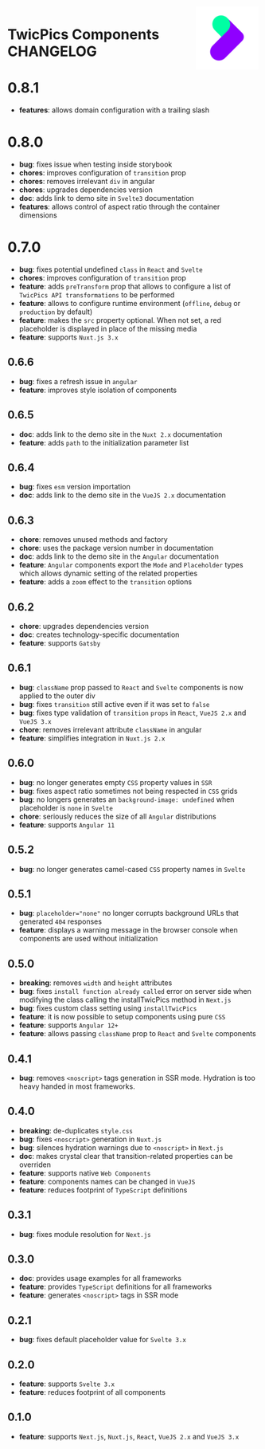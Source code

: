 <img align="right" width="25%" src="https://raw.githubusercontent.com/twicpics/components/main/logo.png">

# TwicPics Components CHANGELOG

# 0.8.1
- __features__: allows domain configuration with a trailing slash

# 0.8.0
- __bug__: fixes issue when testing inside storybook
- __chores__: improves configuration of `transition` prop
- __chores__: removes irrelevant `div` in angular
- __chores__: upgrades dependencies version
- __doc__: adds link to demo site in `Svelte3` documentation
- __features__: allows control of aspect ratio through the container dimensions

# 0.7.0
- __bug__: fixes potential undefined `class` in `React` and `Svelte` 
- __chores__: improves configuration of `transition` prop
- __feature__: adds `preTransform` prop that allows to configure a list of `TwicPics API transformations` to be performed
- __feature__: allows to configure runtime environment (`offline`, `debug` or `production` by default)
- __feature__: makes the `src` property optional. When not set, a red placeholder is displayed in place of the missing media
- __feature__: supports `Nuxt.js 3.x`

## 0.6.6
- __bug__: fixes a refresh issue in `angular`
- __feature__: improves style isolation of components

## 0.6.5
- __doc__: adds link to the demo site in the `Nuxt 2.x` documentation
- __feature__: adds `path` to the initialization parameter list

## 0.6.4
- __bug__: fixes `esm` version importation 
- __doc__: adds link to the demo site in the `VueJS 2.x` documentation

## 0.6.3
- __chore__: removes unused methods and factory
- __chore__: uses the package version number in documentation
- __doc__: adds link to the demo site in the `Angular` documentation
- __feature__: `Angular` components export the `Mode` and `Placeholder` types which allows dynamic setting of the related properties
- __feature__: adds a `zoom` effect to the `transition` options

## 0.6.2

- __chore__: upgrades dependencies version
- __doc__: creates technology-specific documentation
- __feature__: supports `Gatsby`

## 0.6.1

- __bug__: `className` prop passed to `React` and `Svelte` components is now applied to the outer div
- __bug__: fixes `transition` still active even if it was set to `false`
- __bug__: fixes type validation of `transition` `props` in `React`, `VueJS 2.x` and `VueJS 3.x`
- __chore__: removes irrelevant attribute `className` in angular
- __feature__: simplifies integration in `Nuxt.js 2.x`

## 0.6.0

- __bug__: no longer generates empty `CSS` property values in `SSR`
- __bug__: fixes aspect ratio sometimes not being respected in `CSS` grids
- __bug__: no longers generates an `background-image: undefined` when placeholder is `none` in `Svelte`
- __chore__: seriously reduces the size of all `Angular` distributions
- __feature__: supports `Angular 11`

## 0.5.2

- __bug__: no longer generates camel-cased `CSS` property names in `Svelte`

## 0.5.1

- __bug__: `placeholder="none"` no longer corrupts background URLs that generated `404` responses
- __feature__: displays a warning message in the browser console when components are used without initialization

## 0.5.0

- __breaking__: removes `width` and `height` attributes
- __bug__: fixes `install function already called` error on server side when modifying the class calling the installTwicPics method in `Next.js`
- __bug__: fixes custom class setting using `installTwicPics`
- __feature__: it is now possible to setup components using pure `CSS`
- __feature__: supports `Angular 12+`
- __feature__: allows passing `className` prop to `React` and `Svelte` components

## 0.4.1

- __bug__: removes `<noscript>` tags generation in SSR mode. Hydration is too heavy handed in most frameworks.

## 0.4.0

- __breaking__: de-duplicates `style.css`
- __bug__: fixes `<noscript>` generation in `Nuxt.js`
- __bug__: silences hydration warnings due to `<noscript>` in `Next.js`
- __doc__: makes crystal clear that transition-related properties can be overriden
- __feature__: supports native `Web Components`
- __feature__: components names can be changed in `VueJS`
- __feature__: reduces footprint of `TypeScript` definitions

## 0.3.1

- __bug__: fixes module resolution for `Next.js`

## 0.3.0

- __doc__: provides usage examples for all frameworks
- __feature__: provides `TypeScript` definitions for all frameworks
- __feature__: generates `<noscript>` tags in SSR mode

## 0.2.1

- __bug__: fixes default placeholder value for `Svelte 3.x`

## 0.2.0

- __feature__: supports `Svelte 3.x`
- __feature__: reduces footprint of all components

## 0.1.0

- __feature__: supports `Next.js`, `Nuxt.js`, `React`, `VueJS 2.x` and `VueJS 3.x`

